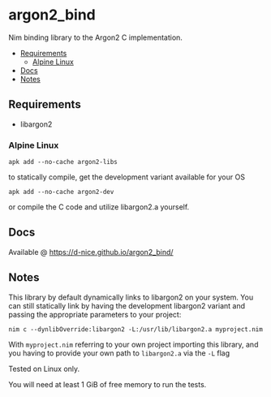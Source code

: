 # argon2_bind

Nim binding library to the Argon2 C implementation.

<!-- vim-markdown-toc GFM -->

* [Requirements](#requirements)
  * [Alpine Linux](#alpine-linux)
* [Docs](#docs)
* [Notes](#notes)

<!-- vim-markdown-toc -->

## Requirements

* libargon2

### Alpine Linux

`apk add --no-cache argon2-libs`

to statically compile, get the development variant available for your OS

`apk add --no-cache argon2-dev`

or compile the C code and utilize libargon2.a yourself.

## Docs

Available @ <https://d-nice.github.io/argon2_bind/>

## Notes

This library by default dynamically links to libargon2 on your system.
You can still statically link by having the development libargon2 variant
and passing the appropriate parameters to your project:

`nim c --dynlibOverride:libargon2 -L:/usr/lib/libargon2.a myproject.nim`

With `myproject.nim` referring to your own project importing this library,
and you having to provide your own path to `libargon2.a` via the `-L` flag

Tested on Linux only.

You will need at least 1 GiB of free memory to run the tests.

